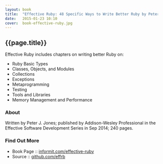 ```yaml
---
layout: book
title:  "Effective Ruby: 48 Specific Ways to Write Better Ruby by Peter J. Jones"
date:   2015-01-23 10:10
cover:  book-effective-ruby.jpg
---
```


## {{page.title}}

<img src="{{site.url}}/i/{{page.cover}}" alt="" style="float: left; margin:0 15px 0 0;">

Effective Ruby includes chapters on writing better Ruby on:

- Ruby Basic Types
- Classes, Objects, and Modules
- Collections
- Exceptions
- Metaprogramming
- Testing
- Tools and Libraries
- Memory Management and Performance


### About

Written by Peter J. Jones;
published by Addison-Wesley Professional in the Effective Software Development Series
in Sep 2014; 240 pages. 


### Find Out More

- Book Page :: [informit.com/effective-ruby](http://www.informit.com/store/effective-ruby-48-specific-ways-to-write-better-ruby-9780133846973)
- Source :: [github.com/effrb](https://github.com/pjones/effrb)

